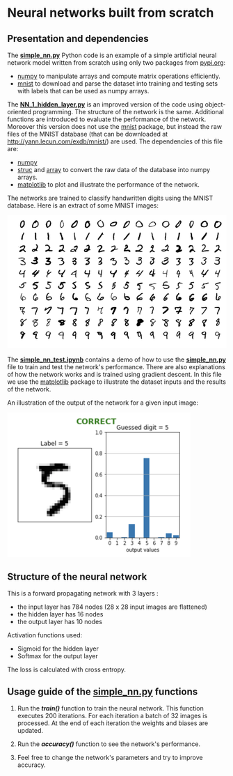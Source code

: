 # Neural networks built from scratch


Presentation and dependencies
--------

The **[simple_nn.py](simple_nn.py)** Python code is an example of a simple artificial neural network model
written from scratch using only two packages from [pypi.org](https://pypi.org/):
- [numpy](https://numpy.org/) to manipulate arrays and compute matrix operations efficiently.
- [mnist](https://pypi.org/project/mnist/) to download and parse the dataset into training and testing sets with labels that can be used as numpy arrays.

The **[NN_1_hidden_layer.py](NN_1_hidden_layer.py)** is an improved version of the code using object-oriented programming. The structure of the network is the same. Additional functions are introduced to evaluate the performance of the network. Moreover this version does not use the [mnist](https://pypi.org/project/mnist/) package, but instead the raw files of the MNIST database (that can be downloaded at http://yann.lecun.com/exdb/mnist/) are used. The dependencies of this file are:
- [numpy](https://numpy.org/)
- [struc](https://docs.python.org/3/library/struct.html) and [array](https://docs.python.org/3/library/array.html) to convert the raw data of the database into numpy arrays.
- [matplotlib](https://matplotlib.org) to plot and illustrate the performance of the network.

The networks are trained to classify handwritten digits using the MNIST database. Here is an extract of some MNIST images:

![](Images/MnistExamples.png)


The **[simple_nn_test.ipynb](simple_nn_test.ipynb)** contains a demo of how to use the **[simple_nn.py](simple_nn.py)** file to train and test the network's performance. There are also explanations of how the network works and is trained using gradient descent. In this file we use the [matplotlib](https://matplotlib.org) package to illustrate the dataset inputs and the results of the network.

An illustration of the output of the network for a given input image:

<img src="Images/OutputExample.png" width="422">


Structure of the neural network
--------

This is a forward propagating network with 3 layers :
- the input layer has 784 nodes (28 x 28 input images are flattened)
- the hidden layer has 16 nodes
- the output layer has 10 nodes

Activation functions used:
- Sigmoid for the hidden layer
- Softmax for the output layer

The loss is calculated with cross entropy.


Usage guide of the [simple_nn.py](simple_nn.py) functions
--------

1.  Run the ***train()*** function to train the neural network.
    This function executes 200 iterations.
    For each iteration a batch of 32 images is processed.
    At the end of each iteration the weights and biases are updated.
    
2.  Run the ***accuracy()*** function to see the network's performance.

3.  Feel free to change the network's parameters and try to improve accuracy.
